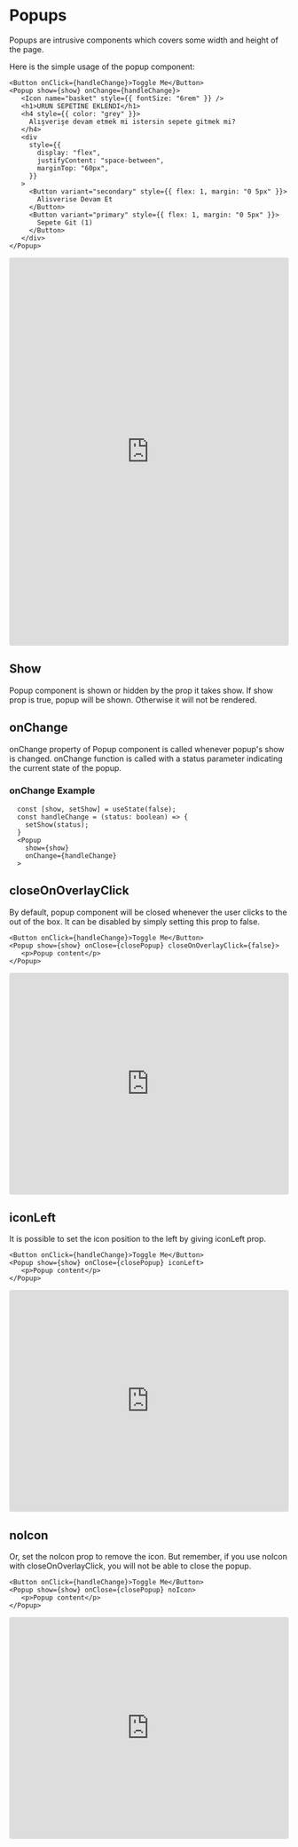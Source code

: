 # Popups
 
Popups are intrusive components which covers some width and height of the page.
 
Here is the simple usage of the popup component:
 
 ```
<Button onClick={handleChange}>Toggle Me</Button>
<Popup show={show} onChange={handleChange}>
    <Icon name="basket" style={{ fontSize: "6rem" }} />
    <h1>URUN SEPETINE EKLENDI</h1>
    <h4 style={{ color: "grey" }}>
      Alışverişe devam etmek mi istersin sepete gitmek mi?
    </h4>
    <div
      style={{
        display: "flex",
        justifyContent: "space-between",
        marginTop: "60px",
      }}
    >
      <Button variant="secondary" style={{ flex: 1, margin: "0 5px" }}>
        Alisverise Devam Et
      </Button>
      <Button variant="primary" style={{ flex: 1, margin: "0 5px" }}>
        Sepete Git (1)
      </Button>
    </div>
</Popup>
 ```
 
<iframe src="https://codesandbox.io/embed/confident-hertz-yn4x6?fontsize=14" title="confident-hertz-yn4x6" allow="geolocation; microphone; camera; midi; vr; accelerometer; gyroscope; payment; ambient-light-sensor; encrypted-media" style="width:100%; height:700px; border:0; border-radius: 4px; overflow:hidden;" sandbox="allow-modals allow-forms allow-popups allow-scripts allow-same-origin"></iframe>
 
## Show 
Popup component is shown or hidden by the prop it takes show. If show prop is true, popup will be shown. Otherwise it will not be rendered.

## onChange
onChange property of Popup component is called whenever popup's show is changed. onChange function is called with a status parameter indicating the current state of the popup.

### onChange Example
      const [show, setShow] = useState(false);
      const handleChange = (status: boolean) => {
        setShow(status);
      }
      <Popup
        show={show}
        onChange={handleChange}
      >

## closeOnOverlayClick
By default, popup component will be closed whenever the user clicks to the out of the box. It can be disabled by simply setting this prop to false.
 ```
<Button onClick={handleChange}>Toggle Me</Button>
<Popup show={show} onClose={closePopup} closeOnOverlayClick={false}>
    <p>Popup content</p>
</Popup>
 ```
 
<iframe src="https://codesandbox.io/embed/boring-firefly-0pp0b?fontsize=14" title="boring-firefly-0pp0b" allow="geolocation; microphone; camera; midi; vr; accelerometer; gyroscope; payment; ambient-light-sensor; encrypted-media" style="width:100%; height:400px; border:0; border-radius: 4px; overflow:hidden;" sandbox="allow-modals allow-forms allow-popups allow-scripts allow-same-origin"></iframe>

## iconLeft
It is possible to set the icon position to the left by giving iconLeft prop.
 ```
<Button onClick={handleChange}>Toggle Me</Button>
<Popup show={show} onClose={closePopup} iconLeft>
    <p>Popup content</p>
</Popup>
 ```
 
<iframe src="https://codesandbox.io/embed/crazy-yonath-j1bpk?fontsize=14" title="crazy-yonath-j1bpk" allow="geolocation; microphone; camera; midi; vr; accelerometer; gyroscope; payment; ambient-light-sensor; encrypted-media" style="width:100%; height:400px; border:0; border-radius: 4px; overflow:hidden;" sandbox="allow-modals allow-forms allow-popups allow-scripts allow-same-origin"></iframe>

## noIcon
Or, set the noIcon prop to remove the icon. But remember, if you use noIcon with closeOnOverlayClick, you will not be able to close the popup.
 ```
<Button onClick={handleChange}>Toggle Me</Button>
<Popup show={show} onClose={closePopup} noIcon>
    <p>Popup content</p>
</Popup>
 ```
 
<iframe src="https://codesandbox.io/embed/crazy-yonath-j1bpk?fontsize=14" title="crazy-yonath-j1bpk" allow="geolocation; microphone; camera; midi; vr; accelerometer; gyroscope; payment; ambient-light-sensor; encrypted-media" style="width:100%; height:400px; border:0; border-radius: 4px; overflow:hidden;" sandbox="allow-modals allow-forms allow-popups allow-scripts allow-same-origin"></iframe>
